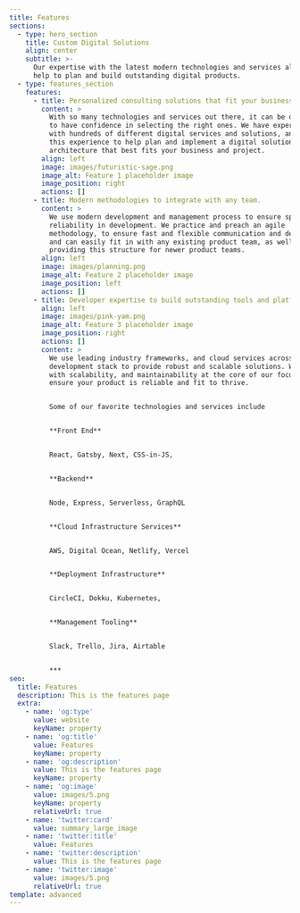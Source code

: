 ```yaml
---
title: Features
sections:
  - type: hero_section
    title: Custom Digital Solutions
    align: center
    subtitle: >-
      Our expertise with the latest modern technologies and services allow us to
      help to plan and build outstanding digital products.
  - type: features_section
    features:
      - title: Personalized consulting solutions that fit your business needs
        content: >
          With so many technologies and services out there, it can be difficult
          to have confidence in selecting the right ones. We have experience
          with hundreds of different digital services and solutions, and use
          this experience to help plan and implement a digital solution
          architecture that best fits your business and project.
        align: left
        image: images/futuristic-sage.png
        image_alt: Feature 1 placeholder image
        image_position: right
        actions: []
      - title: Modern methodologies to integrate with any team.
        content: >
          We use modern development and management process to ensure speed and
          reliability in development. We practice and preach an agile
          methodology, to ensure fast and flexible communication and delivery
          and can easily fit in with any existing product team, as well as
          providing this structure for newer product teams.
        align: left
        image: images/planning.png
        image_alt: Feature 2 placeholder image
        image_position: left
        actions: []
      - title: Developer expertise to build outstanding tools and platforms.
        align: left
        image: images/pink-yam.png
        image_alt: Feature 3 placeholder image
        image_position: right
        actions: []
        content: >
          We use leading industry frameworks, and cloud services across the full
          development stack to provide robust and scalable solutions. We develop
          with scalability, and maintainability at the core of our focus, to
          ensure your product is reliable and fit to thrive.


          Some of our favorite technologies and services include


          **Front End**


          React, Gatsby, Next, CSS-in-JS,


          **Backend**


          Node, Express, Serverless, GraphQL


          **Cloud Infrastructure Services**


          AWS, Digital Ocean, Netlify, Vercel


          **Deployment Infrastructure**


          CircleCI, Dokku, Kubernetes,


          **Management Tooling**


          Slack, Trello, Jira, Airtable


          ***
seo:
  title: Features
  description: This is the features page
  extra:
    - name: 'og:type'
      value: website
      keyName: property
    - name: 'og:title'
      value: Features
      keyName: property
    - name: 'og:description'
      value: This is the features page
      keyName: property
    - name: 'og:image'
      value: images/5.png
      keyName: property
      relativeUrl: true
    - name: 'twitter:card'
      value: summary_large_image
    - name: 'twitter:title'
      value: Features
    - name: 'twitter:description'
      value: This is the features page
    - name: 'twitter:image'
      value: images/5.png
      relativeUrl: true
template: advanced
---
```

